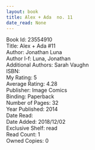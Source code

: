 ```yaml
---
layout: book
title: Alex + Ada  no. 11
date_read: None
---
```


Book Id: 23554910<br />
Title: Alex + Ada #11<br />
Author: Jonathan Luna<br />
Author l-f: Luna, Jonathan<br />
Additional Authors: Sarah Vaughn<br />
ISBN: <br />
My Rating: 5<br />
Average Rating: 4.28<br />
Publisher:  Image Comics<br />
Binding: Paperback<br />
Number of Pages: 32<br />
Year Published: 2014<br />
Date Read: <br />
Date Added: 2018/12/02<br />
Exclusive Shelf: read<br />
Read Count: 1<br />
Owned Copies: 0<br />

